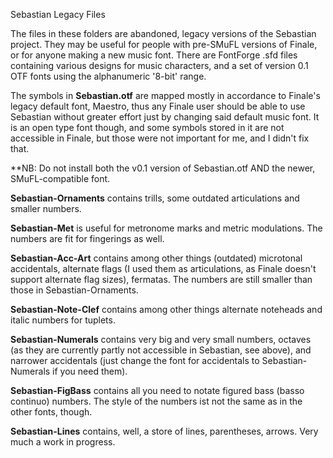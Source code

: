 
Sebastian Legacy Files

The files in these folders are abandoned, legacy versions of the Sebastian project. They may be useful for people with pre-SMuFL versions of Finale, or for anyone making a new music font. There are FontForge .sfd files containing various designs for music characters, and a set of version 0.1 OTF fonts using the alphanumeric '8-bit' range.

The symbols in **Sebastian.otf** are mapped mostly in accordance to Finale's legacy default font, Maestro, thus any Finale user should be able to use Sebastian without greater effort just by changing said default music font. It is an open type font though, and some symbols stored in it are not accessible in Finale, but those were not important for me, and I didn't fix that.

**NB: Do not install both the v0.1 version of Sebastian.otf AND the newer, SMuFL-compatible font.

**Sebastian-Ornaments** contains trills, some outdated articulations and smaller numbers.

**Sebastian-Met** is useful for metronome marks and metric modulations. The numbers are fit for fingerings as well.

**Sebastian-Acc-Art** contains among other things (outdated) microtonal accidentals, alternate flags (I used them as articulations, as Finale doesn't support alternate flag sizes), fermatas. The numbers are still smaller than those in Sebastian-Ornaments.

**Sebastian-Note-Clef** contains among other things alternate noteheads and italic numbers for tuplets.

**Sebastian-Numerals** contains very big and very small numbers, octaves (as they are currently partly not accessible in Sebastian, see above), and narrower accidentals (just change the font for accidentals to Sebastian-Numerals if you need them).

**Sebastian-FigBass** contains all you need to notate figured bass (basso continuo) numbers. The style of the numbers ist not the same as in the other fonts, though.

**Sebastian-Lines** contains, well, a store of lines, parentheses, arrows. Very much a work in progress.
